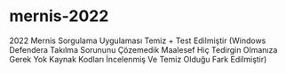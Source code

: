 # mernis-2022
2022 Mernis Sorgulama Uygulaması Temiz + Test Edilmiştir    (Windows Defendera Takılma Sorununu Çözemedik Maalesef Hiç Tedirgin Olmanıza Gerek Yok Kaynak Kodları İncelenmiş Ve Temiz Olduğu Fark Edilmiştir)
